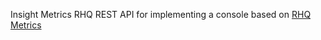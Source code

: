 Insight Metrics RHQ REST API for implementing a console based on [RHQ Metrics](https://github.com/rhq-project/rhq-metrics)